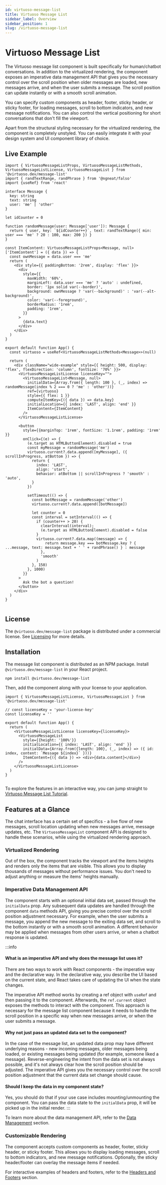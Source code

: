 ```yaml
---
id: virtuoso-message-list
title: Virtuoso Message List
sidebar_label: Overview
sidebar_position: 1
slug: /virtuoso-message-list
---
```


# Virtuoso Message List

The Virtuoso message list component is built specifically for human/chatbot conversations. In addition to the virtualized rendering, the component exposes an imperative data management API that gives you the necessary control over the scroll position when older messages are loaded, new messages arrive, and when the user submits a message. The scroll position can update instantly or with a smooth scroll animation.

You can specify custom components as header, footer, sticky header, or sticky footer, for loading messages, scroll to bottom indicators, and new message notifications. You can also control the vertical positioning for short conversations that don't fill the viewport.

Apart from the structural styling necessary for the virtualized rendering, the component is completely unstyled. You can easily integrate it with your design system and UI component library of choice.

## Live Example

```tsx live
import { VirtuosoMessageListProps, VirtuosoMessageListMethods, VirtuosoMessageListLicense, VirtuosoMessageList } from '@virtuoso.dev/message-list'
import { randTextRange, randPhrase } from '@ngneat/falso'
import {useRef} from 'react'

interface Message {
  key: string
  text: string
  user: 'me' | 'other'
}

let idCounter = 0

function randomMessage(user: Message['user']): Message {
  return { user, key: `${idCounter++}`, text: randTextRange({ min: user === 'me' ? 20 : 100, max: 200 }) }
}

const ItemContent: VirtuosoMessageListProps<Message, null>['ItemContent'] = ({ data }) => {
  const ownMessage = data.user === 'me'
  return (
    <div style={{ paddingBottom: '2rem', display: 'flex' }}>
      <div
        style={{
          maxWidth: '60%',
          marginLeft: data.user === 'me' ? 'auto' : undefined,
          border: '1px solid var(--border)',
          background: ownMessage ? 'var(--background)' : 'var(--alt-background)',
          color: 'var(--foreground)',
          borderRadius: '1rem',
          padding: '1rem',
        }}
      >
        {data.text}
      </div>
    </div>
  )
}

export default function App() {
  const virtuoso = useRef<VirtuosoMessageListMethods<Message>>(null)

  return (
    <div className="wide-example" style={{ height: 500, display: 'flex', flexDirection: 'column', fontSize: '70%' }}>
      <VirtuosoMessageListLicense licenseKey="">
        <VirtuosoMessageList<Message, null>
          initialData={Array.from({ length: 100 }, (_, index) => randomMessage(index % 2 === 0 ? 'me' : 'other'))}
          ref={virtuoso}
          style={{ flex: 1 }}
          computeItemKey={({ data }) => data.key}
          initialLocation={{ index: 'LAST', align: 'end' }}
          ItemContent={ItemContent}
        />
      </VirtuosoMessageListLicense>

      <button
        style={{marginTop: '1rem', fontSize: '1.1rem', padding: '1rem' }}
        onClick={(e) => {
          (e.target as HTMLButtonElement).disabled = true
          const myMessage = randomMessage('me')
          virtuoso.current?.data.append([myMessage], ({ scrollInProgress, atBottom }) => {
            return {
              index: 'LAST',
              align: 'start',
              behavior: atBottom || scrollInProgress ? 'smooth' : 'auto',
            }
          })

          setTimeout(() => {
            const botMessage = randomMessage('other')
            virtuoso.current?.data.append([botMessage])

            let counter = 0
            const interval = setInterval(() => {
              if (counter++ > 20) {
                clearInterval(interval);
                (e.target as HTMLButtonElement).disabled = false
              }
              virtuoso.current?.data.map((message) => {
                  return message.key === botMessage.key ? { ...message, text: message.text + ' ' + randPhrase() } : message
                },
                'smooth'
              )
            }, 150)
          }, 1000)
        }}
      >
        Ask the bot a question!
      </button>
    </div>
  )
}


```

## License

The `@virtuoso.dev/message-list` package is distributed under a commercial license. See [Licensing](/virtuoso-message-list/licensing) for more details.

## Installation

The message list component is distributed as an NPM package. Install `@virtuoso.dev/message-list` in your React project.

```bash
npm install @virtuoso.dev/message-list
```

Then, add the component along with your license to your application.

```tsx live
import { VirtuosoMessageListLicense, VirtuosoMessageList } from '@virtuoso.dev/message-list'

// const licenseKey = 'your-license-key'
const licenseKey = ''

export default function App() {
  return (
    <VirtuosoMessageListLicense licenseKey={licenseKey}>
      <VirtuosoMessageList
        style={{height: '100%'}}
        initialLocation={{ index: 'LAST', align: 'end' }}
        initialData={Array.from({length: 100}, (_, index) => ({ id: index, content: `Message ${index}` }))}
        ItemContent={({ data }) => <div>{data.content}</div>}
      />
    </VirtuosoMessageListLicense>
  )
}


```

To explore the features in an interactive way, you can jump straight to [Virtuoso Message List Tutorial](/virtuoso-message-list/tutorial/intro).

## Features at a Glance

The chat interface has a certain set of specifics - a live flow of new messages, scroll location updating when new messages arrive, message updates, etc. The `VirtuosoMessageList` component API is designed to handle these scenarios, while using the virtualized rendering approach.

### Virtualized Rendering

Out of the box, the component tracks the viewport and the items heights and renders only the items that are visible. This allows you to display thousands of messages without performance issues. You don't need to adjust anything or measure the items' heights manually.

### Imperative Data Management API

The component starts with an optional initial data set, passed through the `initialData` prop. Any subsequent data updates are handled through the component `data` methods API, giving you precise control over the scroll position adjustment necessary. For example, when the user submits a message, you append the new message to the exiting data set, and scroll to the bottom instantly or with a smooth scroll animation. A different behavior may be applied when messages from other users arrive, or when a chatbot response is updated.

:::info
#### What is an imperative API and why does the message list uses it?

There are two ways to work with React components - the imperative way and the declarative way. In the declarative way, you describe the UI based on the current state, and React takes care of updating the UI when the state changes.

The imperative API method works by creating a ref object with `useRef` and then passing it to the component. Afterwards, the `ref.current` object exposes the methods to interact with the component. This approach is necessary for the message list component because it needs to handle the scroll position in a specific way when new messages arrive, or when the user submits a message.

#### Why not just pass an updated data set to the component?

In the case of the message list, an updated data prop may have different underlying reasons - new incoming messages, older messages being loaded, or existing messages being updated (for example, someone liked a message). Reverse-engineering the intent from the data set is not always possible, and it's not always clear how the scroll position should be adjusted. The imperative API gives you the necessary control over the scroll position adjustment that the current data set change should cause.

#### Should I keep the data in my component state?

Yes, you should do that if your use case includes mounting/unmounting the component. You can pass the data state to the `initialData` prop, it will be picked up in the initial render.
:::


To learn more about the data management API, refer to the [Data Management](/virtuoso-message-list/working-with-data) section.

### Customizable Rendering

The component accepts custom components as header, footer, sticky header, or sticky footer. This allows you to display loading messages, scroll to bottom indicators, and new message notifications. Optionally, the sticky header/footer can overlay the message items if needed.

For interactive examples of headers and footers, refer to the [Headers and Footers](/virtuoso-message-list/headers-footers) section.
